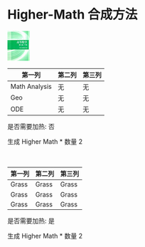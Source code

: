 # Higher-Math 合成方法

![Icon](fa3525ebf4995ea48a4ac0efb675e536.jpg)

|第一列|第二列|第三列|
|----|-----|-----|
|Math Analysis|无|无|
|Geo|无|无|
|ODE|无|无|

是否需要加热: 否

生成 Higher Math \* 数量 2
<br/> <br/> <br/> 

|第一列|第二列|第三列|
|----|-----|-----|
|Grass|Grass|Grass|
|Grass|Grass|Grass|
|Grass|Grass|Grass|

是否需要加热: 是

生成 Higher Math \* 数量 2
<br/> <br/> <br/> 

